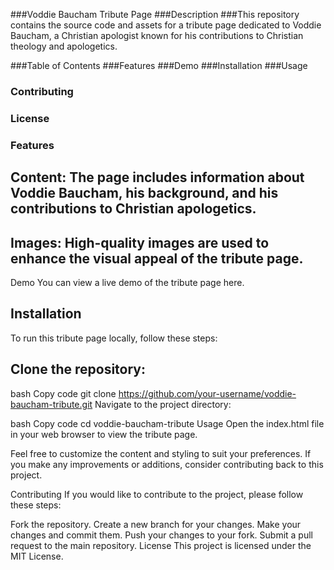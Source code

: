 ###Voddie Baucham Tribute Page
###Description
###This repository contains the source code and assets for a tribute page dedicated to Voddie Baucham, a Christian apologist known for his contributions to Christian theology and apologetics.

###Table of Contents
###Features
###Demo
###Installation
###Usage
### Contributing
### License
### Features

## Content: The page includes information about Voddie Baucham, his background, and his contributions to Christian apologetics.
## Images: High-quality images are used to enhance the visual appeal of the tribute page.
Demo
You can view a live demo of the tribute page here.

## Installation
To run this tribute page locally, follow these steps:

## Clone the repository:

bash
Copy code
git clone https://github.com/your-username/voddie-baucham-tribute.git
Navigate to the project directory:

bash
Copy code
cd voddie-baucham-tribute
Usage
Open the index.html file in your web browser to view the tribute page.

Feel free to customize the content and styling to suit your preferences. If you make any improvements or additions, consider contributing back to this project.

Contributing
If you would like to contribute to the project, please follow these steps:

Fork the repository.
Create a new branch for your changes.
Make your changes and commit them.
Push your changes to your fork.
Submit a pull request to the main repository.
License
This project is licensed under the MIT License.
